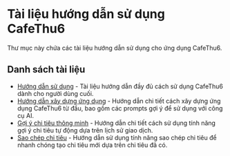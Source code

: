 # Tài liệu hướng dẫn sử dụng CafeThu6

Thư mục này chứa các tài liệu hướng dẫn sử dụng cho ứng dụng CafeThu6.

## Danh sách tài liệu

- [Hướng dẫn sử dụng](huong_dan_su_dung.md) - Tài liệu hướng dẫn đầy đủ cách sử dụng CafeThu6 dành cho người dùng cuối.
- [Hướng dẫn xây dựng ứng dụng](xay_dung_ung_dung.md) - Hướng dẫn chi tiết cách xây dựng ứng dụng CafeThu6 từ đầu, bao gồm các prompts gợi ý để sử dụng với công cụ AI.
- [Gợi ý chi tiêu thông minh](expense-suggestions.md) - Hướng dẫn chi tiết cách sử dụng tính năng gợi ý chi tiêu tự động dựa trên lịch sử giao dịch.
- [Sao chép chi tiêu](copy-expense-feature.md) - Hướng dẫn sử dụng tính năng sao chép chi tiêu để nhanh chóng tạo chi tiêu mới dựa trên chi tiêu đã có. 